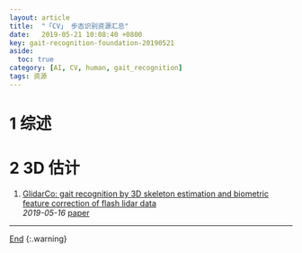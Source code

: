 ```yaml
---
layout: article
title:  "「CV」 步态识别资源汇总"
date:   2019-05-21 10:08:40 +0800
key: gait-recognition-foundation-20190521
aside:
  toc: true
category: [AI, CV, human, gait_recognition]
tags: 资源
---
```

<span id='head'></span>  

<!--more-->


# 1 综述

# 2 3D 估计
1. [GlidarCo: gait recognition by 3D skeleton estimation and biometric feature correction of flash lidar data](http://cn.arxiv.org/abs/1905.07058)   
*2019-05-16* [paper](https://arxiv.org/abs/1905.07058)   



-------------------  
[End](#head)
{:.warning}  
